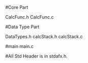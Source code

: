 #Core Part

CalcFunc.h
CalcFunc.c

#Data Type Part

DataTypes.h
calcStack.h
calcStack.c

#main
main.c

#All Std Header is in stdafx.h.
